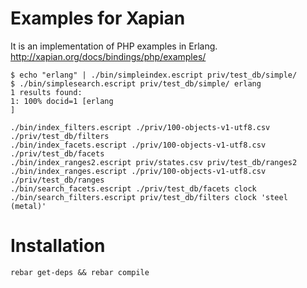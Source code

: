 Examples for Xapian
===================

It is an implementation of PHP examples in Erlang.
http://xapian.org/docs/bindings/php/examples/

```shell
$ echo "erlang" | ./bin/simpleindex.escript priv/test_db/simple/
$ ./bin/simplesearch.escript priv/test_db/simple/ erlang
1 results found:
1: 100% docid=1 [erlang
]

```


```shell
./bin/index_filters.escript ./priv/100-objects-v1-utf8.csv ./priv/test_db/filters 
./bin/index_facets.escript ./priv/100-objects-v1-utf8.csv ./priv/test_db/facets
./bin/index_ranges2.escript priv/states.csv priv/test_db/ranges2
./bin/index_ranges.escript ./priv/100-objects-v1-utf8.csv ./priv/test_db/ranges
./bin/search_facets.escript ./priv/test_db/facets clock
./bin/search_filters.escript priv/test_db/filters clock 'steel (metal)' 
```

Installation
============

```shell
rebar get-deps && rebar compile
```
